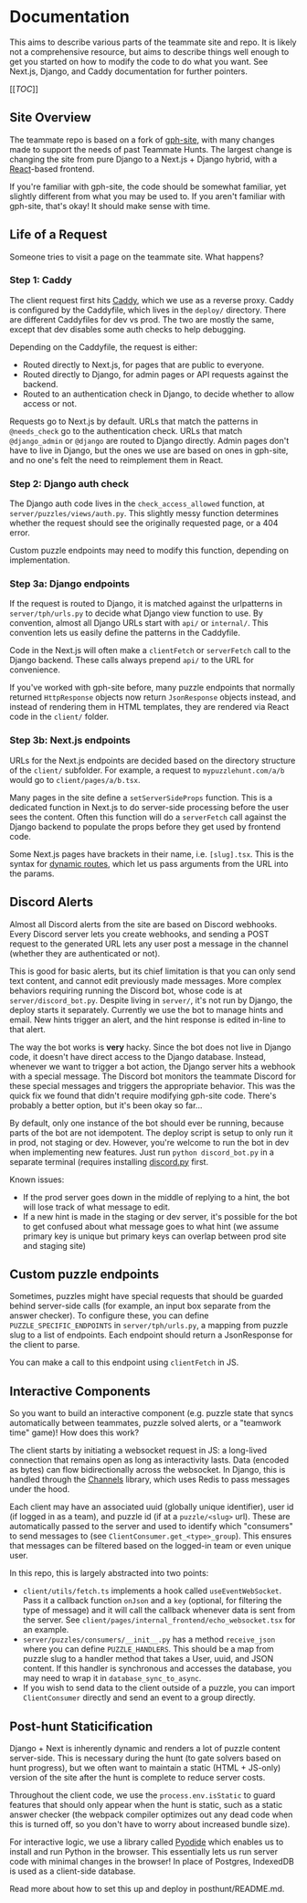 # Documentation

This aims to describe various parts of the teammate site and repo. It is likely
not a comprehensive resource, but aims to describe things well enough to get you
started on how to modify the code to do what you want. See Next.js, Django, and Caddy
documentation for further pointers.

[[_TOC_]]

## Site Overview

The teammate repo is based on a fork of [gph-site](https://github.com/galacticpuzzlehunt/gph-site),
with many changes made to support the needs of past Teammate Hunts. The largest change
is changing the site from pure Django to a Next.js + Django hybrid, with a [React](https://web.dev/react/)-based
frontend.

If you're familiar with gph-site, the code should be somewhat familiar, yet slightly
different from what you may be used to. If you aren't familiar with gph-site, that's okay!
It should make sense with time.

## Life of a Request

Someone tries to visit a page on the teammate site. What happens?

### Step 1: Caddy

The client request first hits [Caddy](https://caddyserver.com/), which we use as a reverse proxy.
Caddy is configured by the Caddyfile, which lives in the `deploy/` directory. There are different
Caddyfiles for dev vs prod. The two are mostly the same, except that dev disables some auth checks
to help debugging.

Depending on the Caddyfile, the request is either:

- Routed directly to Next.js, for pages that are public to everyone.
- Routed directly to Django, for admin pages or API requests against the backend.
- Routed to an authentication check in Django, to decide whether to allow access or not.

Requests go to Next.js by default. URLs that match the patterns in `@needs_check` go to the authentication check.
URLs that match `@django_admin` or `@django` are routed to Django directly.
Admin pages don't have
to live in Django, but the ones we use are based on ones in gph-site, and no one's
felt the need to reimplement them in React.

### Step 2: Django auth check

The Django auth code lives in the `check_access_allowed` function, at `server/puzzles/views/auth.py`.
This slightly messy function determines whether the request should see the originally requested page, or
a 404 error.

Custom puzzle endpoints may need to modify this function, depending on implementation.

### Step 3a: Django endpoints

If the request is routed to Django, it is matched against the urlpatterns in `server/tph/urls.py` to
decide what Django view function to use. By convention, almost all Django URLs start with `api/`
or `internal/`. This convention lets us easily define the patterns in the Caddyfile.

Code in the Next.js will often make a `clientFetch` or `serverFetch` call to the Django backend. These
calls always prepend `api/` to the URL for convenience.

If you've worked with gph-site before, many puzzle endpoints that normally returned `HttpResponse`
objects now return `JsonResponse` objects instead, and instead of rendering them in HTML templates, they
are rendered via React code in the `client/` folder.

### Step 3b: Next.js endpoints

URLs for the Next.js endpoints are decided based on the directory structure of the `client/` subfolder.
For example, a request to `mypuzzlehunt.com/a/b` would go to `client/pages/a/b.tsx`.

Many pages in the site define a `setServerSideProps` function. This is a dedicated function in Next.js
to do server-side processing before the user sees the content. Often this function will do a
`serverFetch` call against the Django backend to populate the props before they get used by frontend
code.

Some Next.js pages have brackets in their name, i.e. `[slug].tsx`. This is the syntax for
[dynamic routes](https://nextjs.org/docs/routing/dynamic-routes), which let us pass arguments from the URL
into the params.

## Discord Alerts

Almost all Discord alerts from the site are based on Discord webhooks. Every Discord server lets you create
webhooks, and sending a POST request to the generated URL lets any user post a message in the channel
(whether they are authenticated or not).

This is good for basic alerts, but its chief limitation is that you can only send text content, and cannot
edit previously made messages. More complex behaviors requiring running the Discord bot,
whose code is at `server/discord_bot.py`. Despite living in `server/`, it's not run by Django, the
deploy starts it separately. Currently we use the bot to manage hints and email. New hints trigger an
alert, and the hint response is edited in-line to that alert.

The way the bot works is **very** hacky. Since the bot does not live in Django code, it
doesn't have direct access to the Django database. Instead, whenever we want to trigger a bot action,
the Django server hits a webhook with a special message. The Discord bot monitors the teammate
Discord for these special messages and triggers the appropriate behavior. This was the quick
fix we found that didn't require modifying gph-site code. There's probably a better option, but
it's been okay so far...

By default, only one instance of the bot should ever be running, because parts of the bot are not
idempotent. The deploy script is setup to only run it in prod, not staging or dev. However, you're
welcome to run the bot in dev when implementing new features. Just run `python discord_bot.py` in
a separate terminal (requires installing [discord.py](https://discordpy.readthedocs.io/en/stable/) first.

Known issues:

- If the prod server goes down in the middle of replying to a hint, the bot will lose track of what
  message to edit.
- If a new hint is made in the staging or dev server, it's possible for the bot to get confused about
  what message goes to what hint (we assume primary key is unique but primary keys can overlap between
  prod site and staging site)

## Custom puzzle endpoints

Sometimes, puzzles might have special requests that should be guarded behind server-side calls
(for example, an input box separate from the answer checker). To configure these, you can define
`PUZZLE_SPECIFIC_ENDPOINTS` in `server/tph/urls.py`, a mapping from puzzle slug to a list of
endpoints. Each endpoint should return a JsonResponse for the client to parse.

You can make a call to this endpoint using `clientFetch` in JS.

## Interactive Components

So you want to build an interactive component (e.g. puzzle state that syncs automatically between
teammates, puzzle solved alerts, or a "teamwork time" game)! How does this work?

The client starts by initiating a websocket request in JS: a long-lived connection that remains
open as long as interactivity lasts. Data (encoded as bytes) can flow bidirectionally across the
websocket. In Django, this is handled through the [Channels](https://channels.readthedocs.io/en/stable/)
library, which uses Redis to pass messages under the hood.

Each client may have an associated uuid (globally unique identifier), user id (if logged in as a team),
and puzzle id (if at a `puzzle/<slug>` url). These are automatically passed to the server
and used to identify which "consumers" to send messages to (see `ClientConsumer.get_<type>_group`).
This ensures that messages can be filtered based on the logged-in team or even unique user.

In this repo, this is largely abstracted into two points:

- `client/utils/fetch.ts` implements a hook called `useEventWebSocket`. Pass it
  a callback function `onJson` and a `key` (optional, for filtering the type of message)
  and it will call the callback whenever data is sent from the server. See
  `client/pages/internal_frontend/echo_websocket.tsx` for an example.
- `server/puzzles/consumers/__init__.py` has a method `receive_json` where you
  can define `PUZZLE_HANDLERS`. This should be a map from puzzle slug to a handler
  method that takes a User, uuid, and JSON content. If this handler is synchronous
  and accesses the database, you may need to wrap it in `database_sync_to_async`.
- If you wish to send data to the client outside of a puzzle, you can import
  `ClientConsumer` directly and send an event to a group directly.

## Post-hunt Staticification

Django + Next is inherently dynamic and renders a lot of puzzle content server-side.
This is necessary during the hunt (to gate solvers based on hunt progress), but we often
want to maintain a static (HTML + JS-only) version of the site after the hunt is complete
to reduce server costs.

Throughout the client code, we use the `process.env.isStatic` to guard features that
should only appear when the hunt is static, such as a static answer checker (the webpack
compiler optimizes out any dead code when this is turned off, so you don't have to worry
about increased bundle size).

For interactive logic, we use a library called [Pyodide](https://pyodide.org/en/stable/)
which enables us to install and run Python in the browser. This essentially lets us
run server code with minimal changes in the browser! In place of Postgres, IndexedDB
is used as a client-side database.

Read more about how to set this up and deploy in posthunt/README.md.
